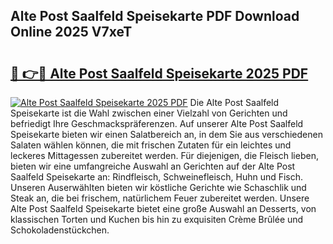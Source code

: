 ## Alte Post Saalfeld Speisekarte PDF Download Online 2025 V7xeT

# <h2><a href="http://gc6zm6v.nevu.top/?p=Alte+Post+Saalfeld+Speisekarte">🔗 👉🔴 Alte Post Saalfeld Speisekarte 2025 PDF</a></h2>

[![Alte Post Saalfeld Speisekarte 2025 PDF](https://i.imgur.com/dBaPXMq.png)](http://gc6zm6v.nevu.top/?p=Alte+Post+Saalfeld+Speisekarte)
Die Alte Post Saalfeld Speisekarte ist die Wahl zwischen einer Vielzahl von Gerichten und befriedigt Ihre Geschmackspräferenzen. Auf unserer Alte Post Saalfeld Speisekarte bieten wir einen Salatbereich an, in dem Sie aus verschiedenen Salaten wählen können, die mit frischen Zutaten für ein leichtes und leckeres Mittagessen zubereitet werden. Für diejenigen, die Fleisch lieben, bieten wir eine umfangreiche Auswahl an Gerichten auf der Alte Post Saalfeld Speisekarte an: Rindfleisch, Schweinefleisch, Huhn und Fisch. Unseren Auserwählten bieten wir köstliche Gerichte wie Schaschlik und Steak an, die bei frischem, natürlichem Feuer zubereitet werden. Unsere Alte Post Saalfeld Speisekarte bietet eine große Auswahl an Desserts, von klassischen Torten und Kuchen bis hin zu exquisiten Crème Brûlée und Schokoladenstückchen.
